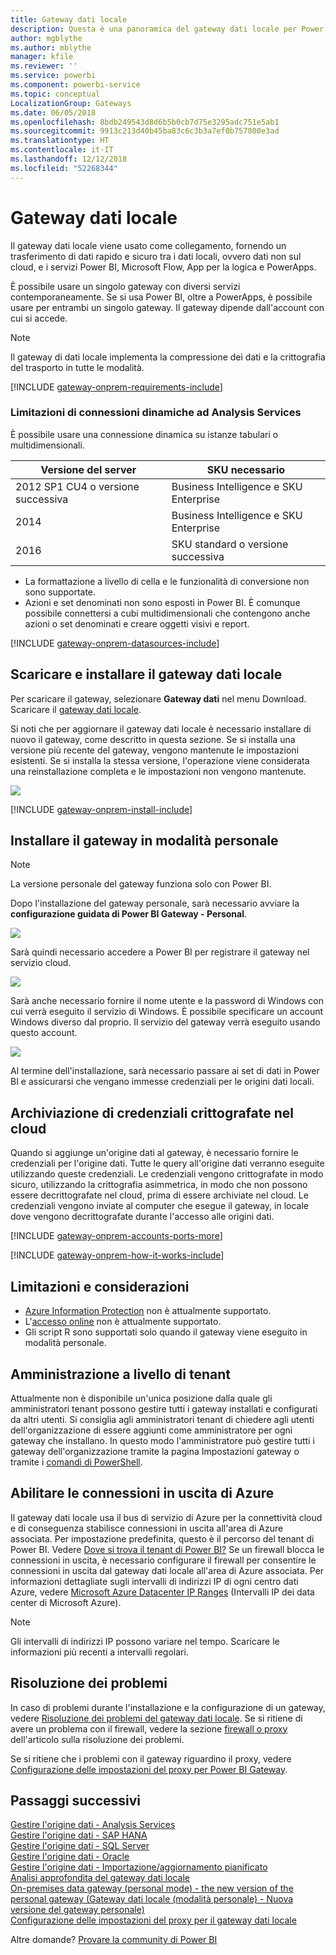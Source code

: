 ```yaml
---
title: Gateway dati locale
description: Questa è una panoramica del gateway dati locale per Power BI. È possibile usare questo gateway per usare le origini dati DirectQuery. È anche possibile usare questo gateway per aggiornare i set di dati cloud con dati locali.
author: mgblythe
ms.author: mblythe
manager: kfile
ms.reviewer: ''
ms.service: powerbi
ms.component: powerbi-service
ms.topic: conceptual
LocalizationGroup: Gateways
ms.date: 06/05/2018
ms.openlocfilehash: 8bdb249543d8d6b5b0cb7d75e3295adc751e5ab1
ms.sourcegitcommit: 9913c213d40b45ba83c6c3b3a7ef0b757800e3ad
ms.translationtype: HT
ms.contentlocale: it-IT
ms.lasthandoff: 12/12/2018
ms.locfileid: "52268344"
---
```

# <a name="on-premises-data-gateway"></a>Gateway dati locale

Il gateway dati locale viene usato come collegamento, fornendo un trasferimento di dati rapido e sicuro tra i dati locali, ovvero dati non sul cloud, e i servizi Power BI, Microsoft Flow, App per la logica e PowerApps.

È possibile usare un singolo gateway con diversi servizi contemporaneamente. Se si usa Power BI, oltre a PowerApps, è possibile usare per entrambi un singolo gateway. Il gateway dipende dall'account con cui si accede.

> [!NOTE]
> Il gateway di dati locale implementa la compressione dei dati e la crittografia del trasporto in tutte le modalità.

<!-- Shared Requirements Include -->
[!INCLUDE [gateway-onprem-requirements-include](./includes/gateway-onprem-requirements-include.md)]

### <a name="limitations-of-analysis-services-live-connections"></a>Limitazioni di connessioni dinamiche ad Analysis Services

È possibile usare una connessione dinamica su istanze tabulari o multidimensionali.

| **Versione del server** | **SKU necessario** |
| --- | --- |
| 2012 SP1 CU4 o versione successiva |Business Intelligence e SKU Enterprise |
| 2014 |Business Intelligence e SKU Enterprise |
| 2016 |SKU standard o versione successiva |

* La formattazione a livello di cella e le funzionalità di conversione non sono supportate.
* Azioni e set denominati non sono esposti in Power BI. È comunque possibile connettersi a cubi multidimensionali che contengono anche azioni o set denominati e creare oggetti visivi e report.

<!-- Shared Install steps Include -->
[!INCLUDE [gateway-onprem-datasources-include](./includes/gateway-onprem-datasources-include.md)]

## <a name="download-and-install-the-on-premises-data-gateway"></a>Scaricare e installare il gateway dati locale

Per scaricare il gateway, selezionare **Gateway dati** nel menu Download. Scaricare il [gateway dati locale](http://go.microsoft.com/fwlink/?LinkID=820925).

Si noti che per aggiornare il gateway dati locale è necessario installare di nuovo il gateway, come descritto in questa sezione. Se si installa una versione più recente del gateway, vengono mantenute le impostazioni esistenti. Se si installa la stessa versione, l'operazione viene considerata una reinstallazione completa e le impostazioni non vengono mantenute.

![](media/service-gateway-onprem/powerbi-download-data-gateway.png)

<!-- Shared Install steps Include -->
[!INCLUDE [gateway-onprem-install-include](./includes/gateway-onprem-install-include.md)]

## <a name="install-the-gateway-in-personal-mode"></a>Installare il gateway in modalità personale

> [!NOTE]
> La versione personale del gateway funziona solo con Power BI.

Dopo l'installazione del gateway personale, sarà necessario avviare la **configurazione guidata di Power BI Gateway - Personal**.

![](media/service-gateway-onprem/personal-gateway-launch-configuration.png)

Sarà quindi necessario accedere a Power BI per registrare il gateway nel servizio cloud.

![](media/service-gateway-onprem/personal-gateway-signin.png)

Sarà anche necessario fornire il nome utente e la password di Windows con cui verrà eseguito il servizio di Windows. È possibile specificare un account Windows diverso dal proprio. Il servizio del gateway verrà eseguito usando questo account.

![](media/service-gateway-onprem/personal-gateway-windows-service.png)

Al termine dell'installazione, sarà necessario passare ai set di dati in Power BI e assicurarsi che vengano immesse credenziali per le origini dati locali.

<a name="credentials"></a>

## <a name="storing-encrypted-credentials-in-the-cloud"></a>Archiviazione di credenziali crittografate nel cloud

Quando si aggiunge un'origine dati al gateway, è necessario fornire le credenziali per l'origine dati. Tutte le query all'origine dati verranno eseguite utilizzando queste credenziali. Le credenziali vengono crittografate in modo sicuro, utilizzando la crittografia asimmetrica, in modo che non possono essere decrittografate nel cloud, prima di essere archiviate nel cloud. Le credenziali vengono inviate al computer che esegue il gateway, in locale dove vengono decrittografate durante l'accesso alle origini dati.

<!-- Account and Port information -->
[!INCLUDE [gateway-onprem-accounts-ports-more](./includes/gateway-onprem-accounts-ports-more.md)]

<!-- How the gateway works -->
[!INCLUDE [gateway-onprem-how-it-works-include](./includes/gateway-onprem-how-it-works-include.md)]

## <a name="limitations-and-considerations"></a>Limitazioni e considerazioni

* [Azure Information Protection](https://docs.microsoft.com/microsoft-365/enterprise/protect-files-with-aip
) non è attualmente supportato.
* L'[accesso online](https://products.office.com/en-us/access) non è attualmente supportato.
* Gli script R sono supportati solo quando il gateway viene eseguito in modalità personale.

## <a name="tenant-level-administration"></a>Amministrazione a livello di tenant

Attualmente non è disponibile un'unica posizione dalla quale gli amministratori tenant possono gestire tutti i gateway installati e configurati da altri utenti.  Si consiglia agli amministratori tenant di chiedere agli utenti dell'organizzazione di essere aggiunti come amministratore per ogni gateway che installano. In questo modo l'amministratore può gestire tutti i gateway dell'organizzazione tramite la pagina Impostazioni gateway o tramite i [ comandi di PowerShell](https://docs.microsoft.com/power-bi/service-gateway-high-availability-clusters#powershell-support-for-gateway-clusters). 

## <a name="enabling-outbound-azure-connections"></a>Abilitare le connessioni in uscita di Azure

Il gateway dati locale usa il bus di servizio di Azure per la connettività cloud e di conseguenza stabilisce connessioni in uscita all'area di Azure associata. Per impostazione predefinita, questo è il percorso del tenant di Power BI. Vedere [Dove si trova il tenant di Power BI?](https://powerbi.microsoft.com/en-us/documentation/powerbi-admin-where-is-my-tenant-located/)
Se un firewall blocca le connessioni in uscita, è necessario configurare il firewall per consentire le connessioni in uscita dal gateway dati locale all'area di Azure associata. Per informazioni dettagliate sugli intervalli di indirizzi IP di ogni centro dati Azure, vedere [Microsoft Azure Datacenter IP Ranges](https://www.microsoft.com/download/details.aspx?id=41653) (Intervalli IP dei data center di Microsoft Azure).
> [!NOTE]
> Gli intervalli di indirizzi IP possono variare nel tempo. Scaricare le informazioni più recenti a intervalli regolari. 

## <a name="troubleshooting"></a>Risoluzione dei problemi

In caso di problemi durante l'installazione e la configurazione di un gateway, vedere [Risoluzione dei problemi del gateway dati locale](service-gateway-onprem-tshoot.md). Se si ritiene di avere un problema con il firewall, vedere la sezione [firewall o proxy](service-gateway-onprem-tshoot.md#firewall-or-proxy) dell'articolo sulla risoluzione dei problemi.

Se si ritiene che i problemi con il gateway riguardino il proxy, vedere [Configurazione delle impostazioni del proxy per Power BI Gateway](service-gateway-proxy.md).

## <a name="next-steps"></a>Passaggi successivi

[Gestire l'origine dati - Analysis Services](service-gateway-enterprise-manage-ssas.md)  
[Gestire l'origine dati - SAP HANA](service-gateway-enterprise-manage-sap.md)  
[Gestire l'origine dati - SQL Server](service-gateway-enterprise-manage-sql.md)  
[Gestire l'origine dati - Oracle](service-gateway-onprem-manage-oracle.md)  
[Gestire l'origine dati - Importazione/aggiornamento pianificato](service-gateway-enterprise-manage-scheduled-refresh.md)  
[Analisi approfondita del gateway dati locale](service-gateway-onprem-indepth.md)  
[On-premises data gateway (personal mode) - the new version of the personal gateway (Gateway dati locale (modalità personale) - Nuova versione del gateway personale)](service-gateway-personal-mode.md)  
[Configurazione delle impostazioni del proxy per il gateway dati locale](service-gateway-proxy.md)  

Altre domande? [Provare la community di Power BI](http://community.powerbi.com/)
